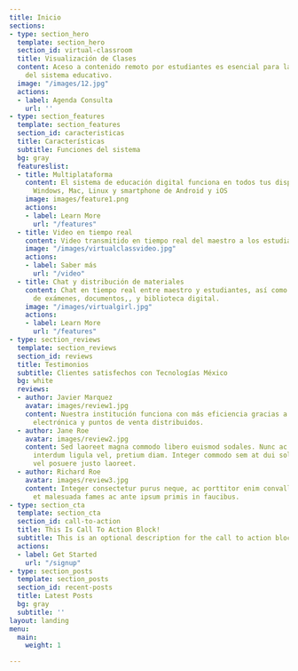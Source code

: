```yaml
---
title: Inicio
sections:
- type: section_hero
  template: section_hero
  section_id: virtual-classroom
  title: Visualización de Clases
  content: Aceso a contenido remoto por estudiantes es esencial para la continuidad
    del sistema educativo.
  image: "/images/12.jpg"
  actions:
  - label: Agenda Consulta
    url: ''
- type: section_features
  template: section_features
  section_id: caracteristicas
  title: Características
  subtitle: Funciones del sistema
  bg: gray
  featureslist:
  - title: Multiplataforma
    content: El sistema de educación digital funciona en todos tus dispositivos, de
      Windows, Mac, Linux y smartphone de Android y iOS
    image: images/feature1.png
    actions:
    - label: Learn More
      url: "/features"
  - title: Video en tiempo real
    content: Video transmitido en tiempo real del maestro a los estudiantes.
    image: "/images/virtualclassvideo.jpg"
    actions:
    - label: Saber más
      url: "/video"
  - title: Chat y distribución de materiales
    content: Chat en tiempo real entre maestro y estudiantes, así como distribución
      de exámenes, documentos,, y biblioteca digital.
    image: "/images/virtualgirl.jpg"
    actions:
    - label: Learn More
      url: "/features"
- type: section_reviews
  template: section_reviews
  section_id: reviews
  title: Testimonios
  subtitle: Clientes satisfechos con Tecnologías México
  bg: white
  reviews:
  - author: Javier Marquez
    avatar: images/review1.jpg
    content: Nuestra institución funciona con más eficiencia gracias a facturación
      electrónica y puntos de venta distribuidos.
  - author: Jane Roe
    avatar: images/review2.jpg
    content: Sed laoreet magna commodo libero euismod sodales. Nunc ac libero convallis,
      interdum ligula vel, pretium diam. Integer commodo sem at dui sollicitudin,
      vel posuere justo laoreet.
  - author: Richard Roe
    avatar: images/review3.jpg
    content: Integer consectetur purus neque, ac porttitor enim convallis vitae. Interdum
      et malesuada fames ac ante ipsum primis in faucibus.
- type: section_cta
  template: section_cta
  section_id: call-to-action
  title: This Is Call To Action Block!
  subtitle: This is an optional description for the call to action block.
  actions:
  - label: Get Started
    url: "/signup"
- type: section_posts
  template: section_posts
  section_id: recent-posts
  title: Latest Posts
  bg: gray
  subtitle: ''
layout: landing
menu:
  main:
    weight: 1

---
```


